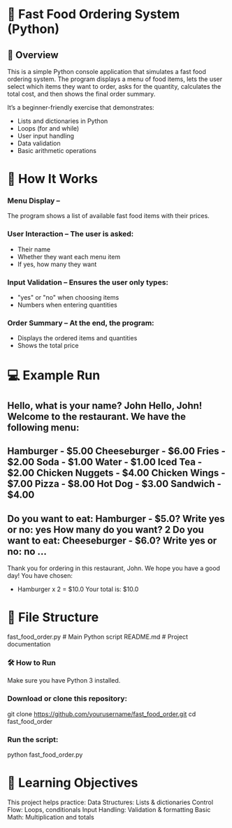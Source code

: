 # 🍔 Fast Food Ordering System (Python)
## 📌 Overview
This is a simple Python console application that simulates a fast food ordering system.
The program displays a menu of food items, lets the user select which items they want to order,
asks for the quantity, calculates the total cost, and then shows the final order summary.

It’s a beginner-friendly exercise that demonstrates:

- Lists and dictionaries in Python
- Loops (for and while)
- User input handling
- Data validation
- Basic arithmetic operations

# 🚀 How It Works
### Menu Display – 
The program shows a list of available fast food items with their prices.
### User Interaction – The user is asked:
- Their name
- Whether they want each menu item
- If yes, how many they want
### Input Validation – Ensures the user only types:
- "yes" or "no" when choosing items
- Numbers when entering quantities

### Order Summary – At the end, the program:
- Displays the ordered items and quantities
- Shows the total price

# 💻 Example Run

Hello, what is your name? John
Hello, John! Welcome to the restaurant. We have the following menu:
----------------------------------
Hamburger - $5.00
Cheeseburger - $6.00
Fries - $2.00
Soda - $1.00
Water - $1.00
Iced Tea - $2.00
Chicken Nuggets - $4.00
Chicken Wings - $7.00
Pizza - $8.00
Hot Dog - $3.00
Sandwich - $4.00
----------------------------------
Do you want to eat: Hamburger - $5.0?
Write yes or no: yes
How many do you want? 2
Do you want to eat: Cheeseburger - $6.0?
Write yes or no: no
...
----------------------------------
Thank you for ordering in this restaurant, John. We hope you have a good day!
You have chosen:
 - Hamburger x 2 = $10.0
Your total is: $10.0

# 📂 File Structure
fast_food_order.py   # Main Python script
README.md            # Project documentation

### 🛠 How to Run
Make sure you have Python 3 installed.

### Download or clone this repository:
git clone https://github.com/yourusername/fast_food_order.git
cd fast_food_order

### Run the script:
python fast_food_order.py

# 🎯 Learning Objectives
This project helps practice:
Data Structures: Lists & dictionaries
Control Flow: Loops, conditionals
Input Handling: Validation & formatting
Basic Math: Multiplication and totals
